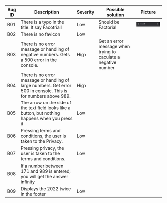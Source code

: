 
|  Bug ID | Description | Severity  | Possible solution| Picture  |
|---|---|---|---|---|
| B01  | There is a typo in the title. It say Facotriall |  Low | Should be Factorial  |![alt text](https://github.com/siireen/qainterview/blob/main/pictures/factoriall.png) |
| B02  | There is no favicon  |  Low |   |   |
| B03  | There is no error message  or handling of negative numbers. Gets a 500 error in the console.  | High |  Get an error message when trying to caculate a negative number |   |
| B04  | There is no error message or handling of large numbers. Get error 500 in console. This is for numbers above 989. | High  |   |   |
| B05  | The arrow on the side of the text field looks like a button, but nothing happens when you press it | Low  |   |   |
| B06  | Pressing terms and conditions, the user is taken to the Privacy. | Low  |   |   |
| B07  | Pressing privacy, the user is taken to the terms and conditions. | Low  |   |   |
| B08  | If a number between 171 and 989 is entered, you will get the answer infinity |   |   |   |
| B09  | Displays the 2022 twice in the footer | Low |   |   |
